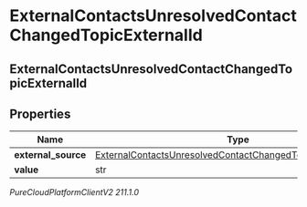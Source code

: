 # ExternalContactsUnresolvedContactChangedTopicExternalId

## ExternalContactsUnresolvedContactChangedTopicExternalId

## Properties

|Name | Type | Description | Notes|
|------------ | ------------- | ------------- | -------------|
| **external_source** | [ExternalContactsUnresolvedContactChangedTopicExternalSource](ExternalContactsUnresolvedContactChangedTopicExternalSource) |  | [optional] |
| **value** | str |  | [optional] |



_PureCloudPlatformClientV2 211.1.0_
